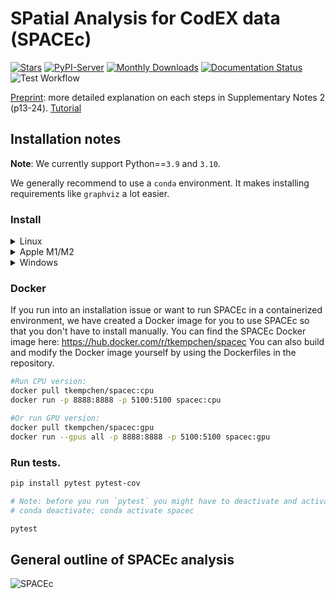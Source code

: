 # SPatial Analysis for CodEX data (SPACEc)

[![Stars](https://img.shields.io/github/stars/yuqiyuqitan/SPACEc?style=flat&logo=GitHub&color=yellow)](https://github.com/yuqiyuqitan/SPACEc/stargazers)
[![PyPI-Server](https://img.shields.io/pypi/v/spacec?logo=PyPI)](https://pypi.org/project/spacec/)
[![Monthly Downloads](https://pepy.tech/badge/spacec/month)](https://pepy.tech/project/spacec)
[![Documentation Status](https://readthedocs.org/projects/spacec/badge/?version=latest)](https://spacec.readthedocs.io/en/latest/?badge=latest)
![Test Workflow](https://github.com/yuqiyuqitan/SPACEc/actions/workflows/ci.yml/badge.svg)

[Preprint](https://doi.org/10.1101/2024.06.29.601349): more detailed explanation on each steps in Supplementary Notes 2 (p13-24).
[Tutorial](https://spacec.readthedocs.io/en/latest/?badge=latest)

## Installation notes

**Note**: We currently support Python==`3.9` and `3.10`.

We generally recommend to use a `conda` environment. It makes installing requirements like `graphviz` a lot easier.

### Install

<details><summary>Linux</summary>

SPACEc should work on most Linux distributions. However, we only tested it on Ubuntu.

1. Download & install Conda package manager.
    1. We recommend the Miniforge distribution of Mamba (can be found here: https://github.com/conda-forge/miniforge) because it is fast. However, every other version of conda will work as well. The following installation guide will use conda commands.
2. Go to your terminal and create a conda environemt for SPACEc.

    ```bash
    conda create -n spacec
    ```

    After creating the environment, activate it. Only if the environment is activated, you install SPACEc into the correct virtual environment. Remember to activate the environment every time you use SPACEc!

    ```bash
    conda activate spacec
    ```

3. Install dependencies via conda.

    ```bash
    # install Python
    conda install python==3.10

    # ignore if you have no Nvidia GPU installed
    conda install conda-forge::cudatoolkit=11.2.2 -y
    conda install conda-forge::cudnn=8.1.0.77 -y

    conda install -c conda-forge graphviz libvips pyvips openslide-python
    ```

4. If you want to use your GPU run these additional commands. Otherwise, only install SPACEc.

    ```bash
    # Set environment variables
    mkdir -p $CONDA_PREFIX/etc/conda/activate.d
    echo 'export PATH=$CONDA_PREFIX/bin:$PATH' > $CONDA_PREFIX/etc/conda/activate.d/env_vars.sh
    echo 'export LD_LIBRARY_PATH=$CONDA_PREFIX/lib:$LD_LIBRARY_PATH' >> $CONDA_PREFIX/etc/conda/activate.d/env_vars.sh
    chmod +x $CONDA_PREFIX/etc/conda/activate.d/env_vars.sh
    ```

    ```bash
    pip install spacec
    ```

    ```bash
    pip install protobuf==3.20.0
    pip install numpy==1.24.*
    pip install tensorflow-gpu==2.8.0
    ```

5. If you want to install RAPIDS for GPU-accelerated clustering, note that only RTX20XX or better GPUs are supported.

    ```bash
    conda install -c rapidsai -c conda-forge -c nvidia rapids=24.02
    pip install rapids-singlecell==0.9.5
    pip install pandas==1.5.*
    ```

6. In case you want to run STELLAR from within SPACEc you also need to install PyTorch Geometric. The right version can be found by checking for your PyTorch version from within Python and then installing the correct version of PyTorch Geometric on top of SPACEc: [https://pytorch-geometric.readthedocs.io/en/2.5.2/notes/installation.html](https://pytorch-geometric.readthedocs.io/en/2.5.2/notes/installation.html)
7. Now you can start your analysis with SPACEc! Consider downloading and stepping through the provided notebooks to learn how SPACEc can be used. SPACEc can be used from your IDE of choice e.g. Jupyter Lab:

    ```bash
    jupyter-lab
    ```

8. Test if SPACEc loads and if your GPU is visible if you installed the GPU version.

    ```python
    import spacec as sp
    sp.hf.check_for_gpu()
    ```

* ⚠️ **IMPORTANT**: always import `spacec` first before importing any other packages
* **Example tonsil data** on [dryad](https://datadryad.org/stash/share/OXTHu8fAybiINGD1S3tIVUIcUiG4nOsjjeWmrvJV-dQ)

</details>


<details><summary>Apple M1/M2</summary>

If you run SPACEc on an Apple M chip, you should consider the additional step 3 to avoid compatibility issues. At the moment, Apple GPUs are not officially supported by SPACEc.

1. Download & install Conda package manager.
    1. We recommend the Miniforge distribution of Mamba (which can be found here: https://github.com/conda-forge/miniforge) because it is fast. However, every other version of conda will work as well. The following installation guide will use conda commands.
2. Go to your terminal and create a conda environemt for SPACEc.

    ```bash
    conda create -n spacec
    ```

    After creating the environment, activate it. Only if the environment is activated you install SPACEc into the correct virtual environment. Remember to activate the environment every time you use SPACEc!

    ```bash
    conda activate spacec
    ```

3. If you experience problems with running SPACEc on an Apple M chip, please force the environment to run as an Intel environment.

    ```bash
    # set environment; Apple specific
    conda config --env --set subdir osx-64
    ```

4. Install dependencies via conda.

    ```bash
    # install Python
    conda install python==3.10

    conda install -c conda-forge graphviz libvips pyvips openslide-python
    ```

5. Install SPACEc in your conda environment. Note: We provide SPACEc via PyPi; therefore, you need to use pip.

    ```bash
    pip install spacec
    ```

6. We observed that on some Apple machines, the correct versions of some dependencies are not always automatically downloaded. Fix the environment for Apple machines by running the following code after installing SPACEc.

    ```bash
    conda install tensorflow=2.10.0
    pip uninstall werkzeug -y
    pip install numpy==1.26.4 werkzeug==2.3.8
    ```

7. Now you can start your analysis with SPACEc! Consider downloading and stepping through the provided notebooks to learn how SPACEc can be used. SPACEc can be used from your IDE of choice e.g. Jupyter Lab:

    ```bash
    jupyter-lab
    ```

8. Test if SPACEc loads. In theory, PyTorch supports MPS now and allows Apple M users to use their GPU. However, not all dependencies support this yet without issues. If you experience MPS-related issues, switch to a CPU-only version of PyTorch.

    ```python
    import spacec as sp
    sp.hf.check_for_gpu()
    ```

* ⚠️ **IMPORTANT**: always import `spacec` first before importing any other packages
* **Example tonsil data** on [dryad](https://datadryad.org/stash/share/OXTHu8fAybiINGD1S3tIVUIcUiG4nOsjjeWmrvJV-dQ)

</details>

<details><summary>Windows</summary>

Although SPACEc can run directly on Windows systems, we highly recommend running it in WSL. If you are unfamiliar with WSL, you can find more information on how to use and install it here: https://learn.microsoft.com/en-us/windows/wsl/install

If you decide to use WSL, follow the Linux instructions.

1. Download & install Conda package manager.
    1. We recommend the Miniforge distribution of Mamba (which can be found here: https://github.com/conda-forge/miniforge) because it is fast. However, every other version of conda will work as well. The following installation guide will use conda commands.
2. To run SPACEc you will need to install some additional software on windows.
    1. Download the community version of Visual Studio from the official Microsoft website: [https://visualstudio.microsoft.com](https://visualstudio.microsoft.com/)
    2. After installing the software on your system, you will be presented with a launcher that allows you to select the components to be installed on your system.
    3. Install the components needed for C++ development (see screenshots) - The download will be a few GB in size, so prepare to wait depending on your internet connection.

        ![image](https://github.com/user-attachments/assets/ca35fe30-8deb-448f-bac7-688774b770aa)

        ![image 1](https://github.com/user-attachments/assets/f4344363-5a31-4695-b75c-5ed8c416b7c2)

    5. In the meantime, you can already install libvips ([https://www.libvips.org/](https://www.libvips.org/)) by downloading the pre-compiled Windows binaries from this repository: https://github.com/libvips/build-win64-mxe/releases/tag/v8.16.0 and adding them to your PATH. If you are unsure about which version to choose, [vips-dev-w64-all-8.16.0.zip](https://github.com/libvips/build-win64-mxe/releases/download/v8.16.0/vips-dev-w64-all-8.16.0.zip) should work for you.
    6. Unpack the zip file and add the directory to your PATH environment. If you don’t know how to do that, consider watching this tutorial video that explains the process: [https://www.youtube.com/watch?v=O5iBsdAd1_w](https://www.youtube.com/watch?v=O5iBsdAd1_w)
3. Open conda command line and create an environment for SPACEc

    ```bash
    conda create -n spacec
    ```

    After creating the environment, activate it. Only if the environment is activated you install SPACEc into the correct virtual environment. Remember to activate the environment every time you use SPACEc!

    ```bash
    conda activate spacec
    ```

4. Install Python 3.10, git and graphviz in your conda environment using the following command:

    ```bash
    conda install python==3.10
    conda install git graphviz
    ```

5. If you want to use Deepcell Mesmer with GPU acceleration (Nvidia GPU), you need to install the correct version of cudatoolkit and cudnn in your environment. For that execute the following code:

    ```bash
    conda install conda-forge::cudatoolkit=11.2.2 -y
    conda install conda-forge::cudnn=8.1.0.77 -y

    mkdir %CONDA_PREFIX%\etc\conda\activate.d
    echo @echo off > %CONDA_PREFIX%\etc\conda\activate.d\env_vars.bat
    echo set PATH=%CONDA_PREFIX%\bin;%PATH% >> %CONDA_PREFIX%\etc\conda\activate.d\env_vars.bat
    echo set LD_LIBRARY_PATH=%CONDA_PREFIX%\lib;%LD_LIBRARY_PATH% >> %CONDA_PREFIX%\etc\conda\activate.d\env_vars.bat
    ```

6. Install SPACEc in your conda environment. Note: We provide SPACEc via PyPi; therefore, you need to use pip.

    ```bash
    pip install spacec
    ```

7. Now you can start your analysis with SPACEc! Consider downloading and stepping through the provided notebooks to learn how SPACEc can be used. SPACEc can be used from your IDE of choice e.g. Jupyter Lab:

    ```bash
    jupyter-lab
    ```

8. Test if SPACEc loads and if your GPU is visible if you installed the GPU version.

    ```python
    import spacec as sp
    sp.hf.check_for_gpu()
    ```

* ⚠️ **IMPORTANT**: always import `spacec` first before importing any other packages
* **Example tonsil data** on [dryad](https://datadryad.org/stash/share/OXTHu8fAybiINGD1S3tIVUIcUiG4nOsjjeWmrvJV-dQ)

</details>


### Docker
If you run into an installation issue or want to run SPACEc in a containerized environment, we have created a Docker image for you to use SPACEc so that you don't have to install manually. You can find the SPACEc Docker image here: https://hub.docker.com/r/tkempchen/spacec
You can also build and modify the Docker image yourself by using the Dockerfiles in the repository.

```bash
#Run CPU version:
docker pull tkempchen/spacec:cpu
docker run -p 8888:8888 -p 5100:5100 spacec:cpu

#Or run GPU version:
docker pull tkempchen/spacec:gpu
docker run --gpus all -p 8888:8888 -p 5100:5100 spacec:gpu
```

### Run tests.

```bash
pip install pytest pytest-cov

# Note: before you run `pytest` you might have to deactivate and activate the conda environment first
# conda deactivate; conda activate spacec

pytest
```

## General outline of SPACEc analysis

![SPACEc](https://raw.githubusercontent.com/yuqiyuqitan/SPACEc/master/docs/overview.png)
